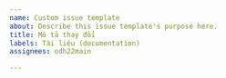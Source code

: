 ```yaml
---
name: Custom issue template
about: Describe this issue template's purpose here.
title: Mô tả thay đổi
labels: Tài liệu (documentation)
assignees: odh22main

---
```



